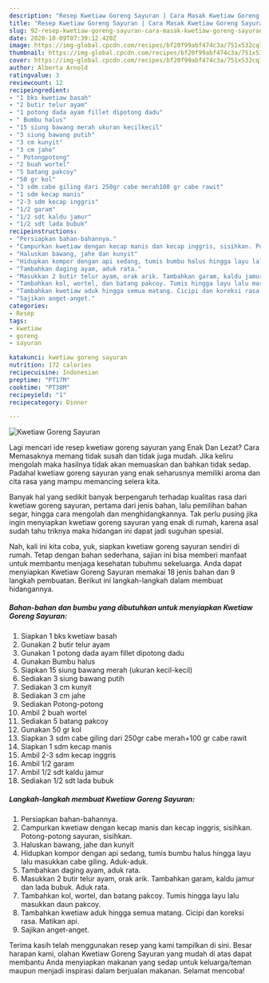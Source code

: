 ```yaml
---
description: "Resep Kwetiaw Goreng Sayuran | Cara Masak Kwetiaw Goreng Sayuran Yang Enak dan Simpel"
title: "Resep Kwetiaw Goreng Sayuran | Cara Masak Kwetiaw Goreng Sayuran Yang Enak dan Simpel"
slug: 92-resep-kwetiaw-goreng-sayuran-cara-masak-kwetiaw-goreng-sayuran-yang-enak-dan-simpel
date: 2020-10-09T07:39:12.420Z
image: https://img-global.cpcdn.com/recipes/bf20f99abf474c3a/751x532cq70/kwetiaw-goreng-sayuran-foto-resep-utama.jpg
thumbnail: https://img-global.cpcdn.com/recipes/bf20f99abf474c3a/751x532cq70/kwetiaw-goreng-sayuran-foto-resep-utama.jpg
cover: https://img-global.cpcdn.com/recipes/bf20f99abf474c3a/751x532cq70/kwetiaw-goreng-sayuran-foto-resep-utama.jpg
author: Alberta Arnold
ratingvalue: 3
reviewcount: 12
recipeingredient:
- "1 bks kwetiaw basah"
- "2 butir telur ayam"
- "1 potong dada ayam fillet dipotong dadu"
- " Bumbu halus"
- "15 siung bawang merah ukuran kecilkecil"
- "3 siung bawang putih"
- "3 cm kunyit"
- "3 cm jahe"
- " Potongpotong"
- "2 buah wortel"
- "5 batang pakcoy"
- "50 gr kol"
- "3 sdm cabe giling dari 250gr cabe merah100 gr cabe rawit"
- "1 sdm kecap manis"
- "2-3 sdm kecap inggris"
- "1/2 garam"
- "1/2 sdt kaldu jamur"
- "1/2 sdt lada bubuk"
recipeinstructions:
- "Persiapkan bahan-bahannya."
- "Campurkan kwetiaw dengan kecap manis dan kecap inggris, sisihkan. Potong-potong sayuran, sisihkan."
- "Haluskan bawang, jahe dan kunyit"
- "Hidupkan kompor dengan api sedang, tumis bumbu halus hingga layu lalu masukkan cabe giling. Aduk-aduk."
- "Tambahkan daging ayam, aduk rata."
- "Masukkan 2 butir telur ayam, orak arik. Tambahkan garam, kaldu jamur dan lada bubuk. Aduk rata."
- "Tambahkan kol, wortel, dan batang pakcoy. Tumis hingga layu lalu masukkan daun pakcoy."
- "Tambahkan kwetiaw aduk hingga semua matang. Cicipi dan koreksi rasa. Matikan api."
- "Sajikan anget-anget."
categories:
- Resep
tags:
- kwetiaw
- goreng
- sayuran

katakunci: kwetiaw goreng sayuran 
nutrition: 172 calories
recipecuisine: Indonesian
preptime: "PT17M"
cooktime: "PT38M"
recipeyield: "1"
recipecategory: Dinner

---
```



![Kwetiaw Goreng Sayuran](https://img-global.cpcdn.com/recipes/bf20f99abf474c3a/751x532cq70/kwetiaw-goreng-sayuran-foto-resep-utama.jpg)

Lagi mencari ide resep kwetiaw goreng sayuran yang Enak Dan Lezat? Cara Memasaknya memang tidak susah dan tidak juga mudah. Jika keliru mengolah maka hasilnya tidak akan memuaskan dan bahkan tidak sedap. Padahal kwetiaw goreng sayuran yang enak seharusnya memiliki aroma dan cita rasa yang mampu memancing selera kita.

Banyak hal yang sedikit banyak berpengaruh terhadap kualitas rasa dari kwetiaw goreng sayuran, pertama dari jenis bahan, lalu pemilihan bahan segar, hingga cara mengolah dan menghidangkannya. Tak perlu pusing jika ingin menyiapkan kwetiaw goreng sayuran yang enak di rumah, karena asal sudah tahu triknya maka hidangan ini dapat jadi suguhan spesial.




Nah, kali ini kita coba, yuk, siapkan kwetiaw goreng sayuran sendiri di rumah. Tetap dengan bahan sederhana, sajian ini bisa memberi manfaat untuk membantu menjaga kesehatan tubuhmu sekeluarga. Anda dapat menyiapkan Kwetiaw Goreng Sayuran memakai 18 jenis bahan dan 9 langkah pembuatan. Berikut ini langkah-langkah dalam membuat hidangannya.

<!--inarticleads1-->

##### Bahan-bahan dan bumbu yang dibutuhkan untuk menyiapkan Kwetiaw Goreng Sayuran:

1. Siapkan 1 bks kwetiaw basah
1. Gunakan 2 butir telur ayam
1. Gunakan 1 potong dada ayam fillet dipotong dadu
1. Gunakan  Bumbu halus
1. Siapkan 15 siung bawang merah (ukuran kecil-kecil)
1. Sediakan 3 siung bawang putih
1. Sediakan 3 cm kunyit
1. Sediakan 3 cm jahe
1. Sediakan  Potong-potong
1. Ambil 2 buah wortel
1. Sediakan 5 batang pakcoy
1. Gunakan 50 gr kol
1. Siapkan 3 sdm cabe giling dari 250gr cabe merah+100 gr cabe rawit
1. Siapkan 1 sdm kecap manis
1. Ambil 2-3 sdm kecap inggris
1. Ambil 1/2 garam
1. Ambil 1/2 sdt kaldu jamur
1. Sediakan 1/2 sdt lada bubuk




<!--inarticleads2-->

##### Langkah-langkah membuat Kwetiaw Goreng Sayuran:

1. Persiapkan bahan-bahannya.
1. Campurkan kwetiaw dengan kecap manis dan kecap inggris, sisihkan. Potong-potong sayuran, sisihkan.
1. Haluskan bawang, jahe dan kunyit
1. Hidupkan kompor dengan api sedang, tumis bumbu halus hingga layu lalu masukkan cabe giling. Aduk-aduk.
1. Tambahkan daging ayam, aduk rata.
1. Masukkan 2 butir telur ayam, orak arik. Tambahkan garam, kaldu jamur dan lada bubuk. Aduk rata.
1. Tambahkan kol, wortel, dan batang pakcoy. Tumis hingga layu lalu masukkan daun pakcoy.
1. Tambahkan kwetiaw aduk hingga semua matang. Cicipi dan koreksi rasa. Matikan api.
1. Sajikan anget-anget.




Terima kasih telah menggunakan resep yang kami tampilkan di sini. Besar harapan kami, olahan Kwetiaw Goreng Sayuran yang mudah di atas dapat membantu Anda menyiapkan makanan yang sedap untuk keluarga/teman maupun menjadi inspirasi dalam berjualan makanan. Selamat mencoba!
